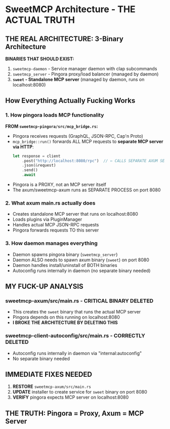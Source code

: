 # SweetMCP Architecture - THE ACTUAL TRUTH

## THE REAL ARCHITECTURE: 3-Binary Architecture

**BINARIES THAT SHOULD EXIST:**
1. `sweetmcp-daemon` - Service manager daemon with clap subcommands 
2. `sweetmcp_server` - Pingora proxy/load balancer (managed by daemon)
3. **`sweet` - Standalone MCP server** (managed by daemon, runs on localhost:8080)

## How Everything Actually Fucking Works

### 1. How pingora loads MCP functionality
**FROM `sweetmcp-pingora/src/mcp_bridge.rs`:**
- Pingora receives requests (GraphQL, JSON-RPC, Cap'n Proto) 
- `mcp_bridge::run()` forwards ALL MCP requests to **separate MCP server via HTTP**:
  ```rust
  let response = client
      .post("http://localhost:8080/rpc")  // ← CALLS SEPARATE AXUM SERVER!
      .json(&request)
      .send()
      .await
  ```
- Pingora is a PROXY, not an MCP server itself
- The axum/sweetmcp-axum runs as SEPARATE PROCESS on port 8080

### 2. What axum main.rs actually does
- Creates standalone MCP server that runs on localhost:8080
- Loads plugins via PluginManager
- Handles actual MCP JSON-RPC requests
- Pingora forwards requests TO this server

### 3. How daemon manages everything
- Daemon spawns pingora binary (`sweetmcp_server`) 
- Daemon ALSO needs to spawn axum binary (`sweet`) on port 8080
- Daemon handles install/uninstall of BOTH binaries
- Autoconfig runs internally in daemon (no separate binary needed)

## MY FUCK-UP ANALYSIS

### sweetmcp-axum/src/main.rs - **CRITICAL BINARY DELETED** 
- This creates the `sweet` binary that runs the actual MCP server
- Pingora depends on this running on localhost:8080
- **I BROKE THE ARCHITECTURE BY DELETING THIS**

### sweetmcp-client-autoconfig/src/main.rs - CORRECTLY DELETED
- Autoconfig runs internally in daemon via "internal:autoconfig"
- No separate binary needed

## IMMEDIATE FIXES NEEDED

1. **RESTORE** `sweetmcp-axum/src/main.rs` 
2. **UPDATE** installer to create service for `sweet` binary on port 8080
3. **VERIFY** pingora expects MCP server on localhost:8080

## THE TRUTH: Pingora = Proxy, Axum = MCP Server